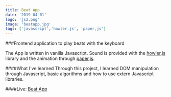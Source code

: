 ```yaml
---
title: Beat App
date: '2019-04-01'
logo: 'js2.png'
image: 'beatapp.jpg'
tags: ['javascript','howler.js', 'paper,js']
---
```


###Frontend application to play beats with the keyboard 
<br>


The App is written in vanilla Javascript. Sound is provided with the <a href=https://howlerjs.com/>howler.js</a> library and the animation through <a href="http://paperjs.org/"> paper.js</a>.


####What I've learned
Through this project, I learned DOM manipulation through Javascript, basic algorithms and how to use extern Javascript libraries.


####Live: 
<a href="https://rodegrafika.github.io/BeatApp/" target="_blank">Beat App</a>